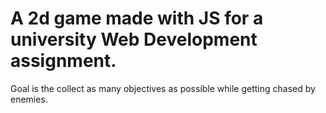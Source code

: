 # A 2d game made with JS for a university Web Development assignment.
Goal is the collect as many objectives as possible while getting chased by enemies.
